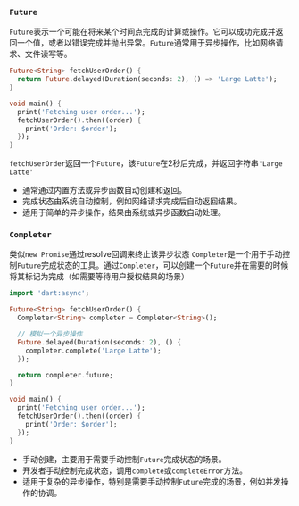 ### `Future`
`Future`表示一个可能在将来某个时间点完成的计算或操作。它可以成功完成并返回一个值，或者以错误完成并抛出异常。`Future`通常用于异步操作，比如网络请求、文件读写等。

```dart
Future<String> fetchUserOrder() {
  return Future.delayed(Duration(seconds: 2), () => 'Large Latte');
}

void main() {
  print('Fetching user order...');
  fetchUserOrder().then((order) {
    print('Order: $order');
  });
}
```
`fetchUserOrder`返回一个`Future`，该`Future`在2秒后完成，并返回字符串`'Large Latte'`

- 通常通过内置方法或异步函数自动创建和返回。
- 完成状态由系统自动控制，例如网络请求完成后自动返回结果。
- 适用于简单的异步操作，结果由系统或异步函数自动处理。

### `Completer`
类似`new Promise`通过resolve回调来终止该异步状态
`Completer`是一个用于手动控制`Future`完成状态的工具。通过`Completer`，可以创建一个`Future`并在需要的时候将其标记为完成（如需要等待用户授权结果的场景）

```dart
import 'dart:async';

Future<String> fetchUserOrder() {
  Completer<String> completer = Completer<String>();

  // 模拟一个异步操作
  Future.delayed(Duration(seconds: 2), () {
    completer.complete('Large Latte');
  });

  return completer.future;
}

void main() {
  print('Fetching user order...');
  fetchUserOrder().then((order) {
    print('Order: $order');
  });
}

```

- 手动创建，主要用于需要手动控制`Future`完成状态的场景。
- 开发者手动控制完成状态，调用`complete`或`completeError`方法。
- 适用于复杂的异步操作，特别是需要手动控制`Future`完成的场景，例如并发操作的协调。